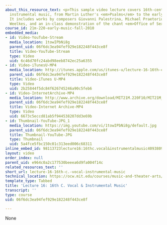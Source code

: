 ```yaml
---
about_this_resource_text: <p>This sample video lecture covers 16th-century vocal and
  instrumental music, from Martin Luther's <em>Psalms</em> to the early madrigal.
  It includes works by composers Giovanni Palestrina, Michael Praetorius, and Thomas
  Weelkes, and an in-class demonstration of the chant <em>Office of Sext</em>.</p>
course_id: 21m-220-early-music-fall-2010
embedded_media:
- id: Video-YouTube-Stream
  media_location: 1towIPbNi8g
  parent_uid: 06f6dc3ea94fef929e182248f443ce8f
  title: Video-YouTube-Stream
  type: Video
  uid: 6c46d70fc24abd98eeb8742ec25a6355
- id: Video-iTunesU-MP4
  media_location: http://itunes.apple.com/us/itunes-u/lecture-16-16th-c.-vocal-instrumental/id473985351?i=101830741
  parent_uid: 06f6dc3ea94fef929e182248f443ce8f
  title: Video-iTunes U-MP4
  type: Video
  uid: 2b25844f5dc84f626745246a90c5feb6
- id: Video-InternetArchive-MP4
  media_location: http://www.archive.org/download/MIT21M.220F10/MIT21M_220F10lec16_300k.mp4
  parent_uid: 06f6dc3ea94fef929e182248f443ce8f
  title: Video-Internet Archive-MP4
  type: Video
  uid: 6673c5eccd81ab5f944538207dd3e69b
- id: Thumbnail-YouTube-JPG_1
  media_location: https://img.youtube.com/vi/1towIPbNi8g/default.jpg
  parent_uid: 06f6dc3ea94fef929e182248f443ce8f
  title: Thumbnail-YouTube-JPG
  type: Thumbnail
  uid: 5a4fce5fbc150c01c313eed006c68311
inline_embed_id: 98113723lecture16:16thc.vocal&instrumentalmusic40938096
layout: video
order_index: null
parent_uid: e964c0a2c177530beeea6d9fa004f14c
related_resources_text: ''
short_url: lecture-16-16th-c.-vocal-instrumental-music
technical_location: https://ocw.mit.edu/courses/music-and-theater-arts/21m-220-early-music-fall-2010/lecture-notes/lecture-16-16th-c.-vocal-instrumental-music
template_type: Tabbed
title: 'Lecture 16: 16th C. Vocal & Instrumental Music'
transcript: ''
type: course
uid: 06f6dc3ea94fef929e182248f443ce8f

---
```

None